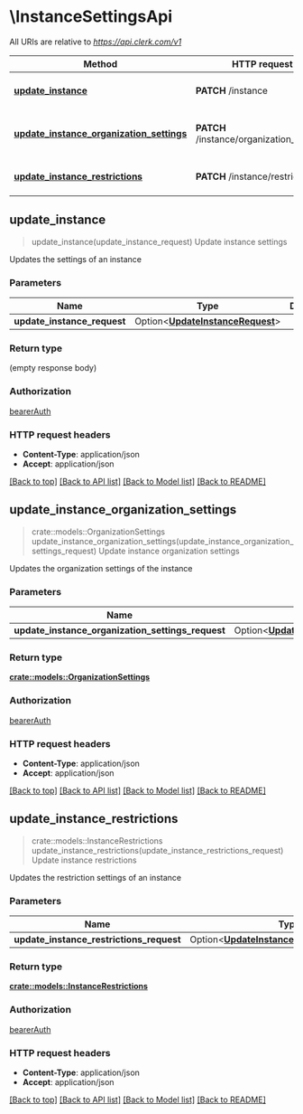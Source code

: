 # \InstanceSettingsApi

All URIs are relative to *https://api.clerk.com/v1*

Method | HTTP request | Description
------------- | ------------- | -------------
[**update_instance**](InstanceSettingsApi.md#update_instance) | **PATCH** /instance | Update instance settings
[**update_instance_organization_settings**](InstanceSettingsApi.md#update_instance_organization_settings) | **PATCH** /instance/organization_settings | Update instance organization settings
[**update_instance_restrictions**](InstanceSettingsApi.md#update_instance_restrictions) | **PATCH** /instance/restrictions | Update instance restrictions



## update_instance

> update_instance(update_instance_request)
Update instance settings

Updates the settings of an instance

### Parameters


Name | Type | Description  | Required | Notes
------------- | ------------- | ------------- | ------------- | -------------
**update_instance_request** | Option<[**UpdateInstanceRequest**](UpdateInstanceRequest.md)> |  |  |

### Return type

 (empty response body)

### Authorization

[bearerAuth](../README.md#bearerAuth)

### HTTP request headers

- **Content-Type**: application/json
- **Accept**: application/json

[[Back to top]](#) [[Back to API list]](../README.md#documentation-for-api-endpoints) [[Back to Model list]](../README.md#documentation-for-models) [[Back to README]](../README.md)


## update_instance_organization_settings

> crate::models::OrganizationSettings update_instance_organization_settings(update_instance_organization_settings_request)
Update instance organization settings

Updates the organization settings of the instance

### Parameters


Name | Type | Description  | Required | Notes
------------- | ------------- | ------------- | ------------- | -------------
**update_instance_organization_settings_request** | Option<[**UpdateInstanceOrganizationSettingsRequest**](UpdateInstanceOrganizationSettingsRequest.md)> |  |  |

### Return type

[**crate::models::OrganizationSettings**](OrganizationSettings.md)

### Authorization

[bearerAuth](../README.md#bearerAuth)

### HTTP request headers

- **Content-Type**: application/json
- **Accept**: application/json

[[Back to top]](#) [[Back to API list]](../README.md#documentation-for-api-endpoints) [[Back to Model list]](../README.md#documentation-for-models) [[Back to README]](../README.md)


## update_instance_restrictions

> crate::models::InstanceRestrictions update_instance_restrictions(update_instance_restrictions_request)
Update instance restrictions

Updates the restriction settings of an instance

### Parameters


Name | Type | Description  | Required | Notes
------------- | ------------- | ------------- | ------------- | -------------
**update_instance_restrictions_request** | Option<[**UpdateInstanceRestrictionsRequest**](UpdateInstanceRestrictionsRequest.md)> |  |  |

### Return type

[**crate::models::InstanceRestrictions**](InstanceRestrictions.md)

### Authorization

[bearerAuth](../README.md#bearerAuth)

### HTTP request headers

- **Content-Type**: application/json
- **Accept**: application/json

[[Back to top]](#) [[Back to API list]](../README.md#documentation-for-api-endpoints) [[Back to Model list]](../README.md#documentation-for-models) [[Back to README]](../README.md)

